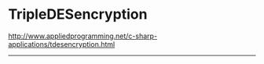 # TripleDESencryption

http://www.appliedprogramming.net/c-sharp-applications/tdesencryption.html

<hr>
